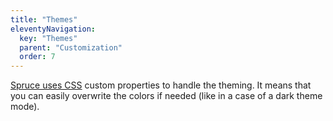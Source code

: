 ```yaml
---
title: "Themes"
eleventyNavigation:
  key: "Themes"
  parent: "Customization"
  order: 7
---
```


[Spruce uses CSS](https://sprucecss.com/docs/customization/themes/) custom properties to handle the theming. It means that you can easily overwrite the colors if needed (like in a case of a dark theme mode).
